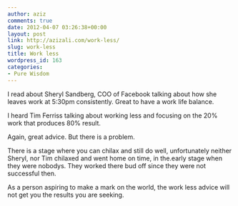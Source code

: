 ```yaml
---
author: aziz
comments: true
date: 2012-04-07 03:26:38+00:00
layout: post
link: http://azizali.com/work-less/
slug: work-less
title: Work less
wordpress_id: 163
categories:
- Pure Wisdom
---
```


I read about Sheryl Sandberg, COO of Facebook talking about how she leaves work at 5:30pm consistently. Great to have a work life balance.

I heard Tim Ferriss talking about working less and focusing on the 20% work that produces 80% result.

Again, great advice. But there is a problem.

There is a stage where you can chilax and still do well, unfortunately neither Sheryl, nor Tim chilaxed and went home on time, in the.early stage when they were nobodys. They worked there bud off since they were not successful then.

As a person aspiring to make a mark on the world, the work less advice will not get you the results you are seeking.
